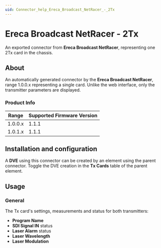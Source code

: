 ```yaml
---
uid: Connector_help_Ereca_Broadcast_NetRacer_-_2Tx
---
```


# Ereca Broadcast NetRacer - 2Tx

An exported connector from **Ereca Broadcast NetRacer**, representing one 2Tx card in the chassis.

## About

An automatically generated connector by the **Ereca Broadcast NetRacer**, range 1.0.0.x representing a single card. Unlike the web interface, only the transmitter parameters are displayed.

### Product Info

| Range | Supported Firmware Version |
|------------------|-----------------------------|
| 1.0.0.x          | 1.1.1                       |
| 1.0.1.x          | 1.1.1                       |

## Installation and configuration

A **DVE** using this connector can be created by an element using the parent connector. Toggle the DVE creation in the **Tx Cards** table of the parent element.

## Usage

### General

The Tx card's settings, measurements and status for both transmitters:

- **Program Name**
- **SDI Signal IN** status
- **Laser Alarm** status
- **Laser Wavelength**
- **Laser Modulation**
